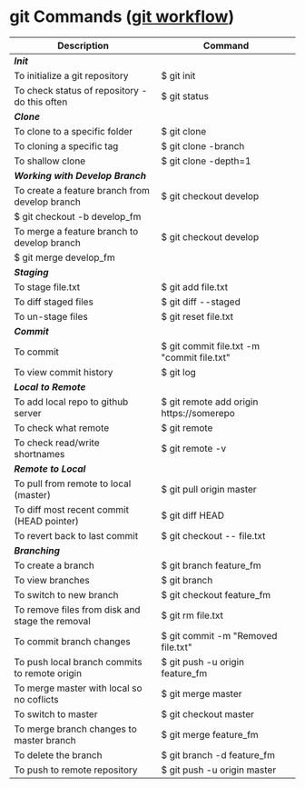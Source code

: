 # git Commands ([git workflow](https://www.atlassian.com/git/tutorials/comparing-workflows/gitflow-workflow)) #

Description | Command
-- | -- 
**_Init_** | 
To initialize a git repository | $ git init
To check status of repository - do this often | $ git status
**_Clone_**|
To clone to a specific folder | $ git clone <repo> <directory>
To cloning a specific tag | $ git clone -branch <tag> <repo>
To shallow clone | $ git clone -depth=1 <repo>
**_Working with Develop Branch_**|
To create a feature branch from develop branch| $ git checkout develop
 | $ git checkout -b develop_fm
To merge a feature branch to develop branch| $ git checkout develop
 | $ git merge develop_fm
**_Staging_** |
To stage file.txt | $ git add file.txt
To diff staged files | $ git diff --staged
To un-stage files | $ git reset file.txt
**_Commit_** |
To commit | $ git commit file.txt -m "commit file.txt"
To view commit history | $ git log
**_Local to Remote_** |
To add local repo to github server | $ git remote add origin https://somerepo
To check what remote | $ git remote
To check read/write shortnames | $ git remote -v
**_Remote to Local_** | 
To pull from remote to local (master) | $ git pull origin master
To diff most recent commit (HEAD pointer) | $ git diff HEAD
To revert back to last commit | $ git checkout -- file.txt
**_Branching_** | 
To create a branch | $ git branch feature_fm
To view branches | $ git branch
To switch to new branch | $ git checkout feature_fm
To remove files from disk and stage the removal | $ git rm file.txt
To commit branch changes | $ git commit -m "Removed file.txt"
To push local branch commits to remote origin | $ git push -u origin feature_fm
To merge master with local so no coflicts | $ git merge master
To switch to master | $ git checkout master
To merge branch changes to master branch | $ git merge feature_fm
To delete the branch | $ git branch -d feature_fm
To push to remote repository | $ git push -u origin master

















  
